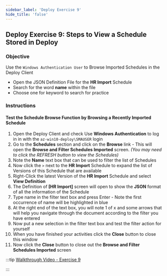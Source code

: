 ```yaml
---
sidebar_label: 'Deploy Exercise 9'
hide_title: 'false'
---
```


## Deploy Exercise 9: Steps to View a Schedule Stored in Deploy

### Objective

Use the ```Windows Authentication User``` to Browse Imported Schedules in the Deploy Client

- Open the JSON Definition File for the **HR Import** Schedule
- Search for the word **name** within the file
- Choose one for keyword to search for practice

### Instructions

#### Test the Schedule Browse Function by Browsing a Recently Imported Schedule

1.  Open the Deploy Client and check Use **Windows Authentication** to log in in with the ```az-win10-deploy\SMAUSER``` login
2.	Go to the **Schedules** section and click on the **Browse** link - This will open the **Browse and Filter Schedules Imported** screen. *(You may need to click the REFRESH button to view the Schedules)*
3.  Note the **Name** text box that can be used to filter the list of Schedules
4.	Now click the ```>``` next to the **HR Import** Schedule to expand the list of Versions of this Schedule that are available
5.	Right-Click the latest Version of the **HR Import** Schedule and select **View Definition**
6.	The Definition of **[HR Import]** screen will open to show the **JSON** format of all the information of the Schedule
7.	Type name in the filter text box and press Enter - Note the first occurrence of name will be highlighted in blue
8.  At the right end of the text box, you will note 1 of x and some arrows that will help you navigate through the document according to the filter you have entered
9.	Now put a new selection in the filter text box and test the filter action for yourself
10.	When you have finished your activities click the **Close** button to close this window
11.	Now click the **Close** button to close out the **Browse and Filter Schedules Imported** screen

:::tip [Walkthrough Video - Exercise 9](../static/imgdeploy/Deploy_BrowseSchedules.mp4)

:::